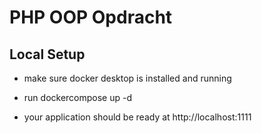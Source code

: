 # PHP OOP Opdracht

## Local Setup

- make sure docker desktop is installed and running

- run dockercompose up -d

- your application should be ready at http://localhost:1111
